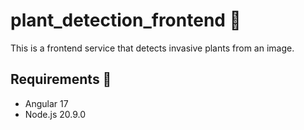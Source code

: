 # plant_detection_frontend 🌿
This is a frontend service that detects invasive plants from an image.

## Requirements 📝
- Angular 17
- Node.js 20.9.0